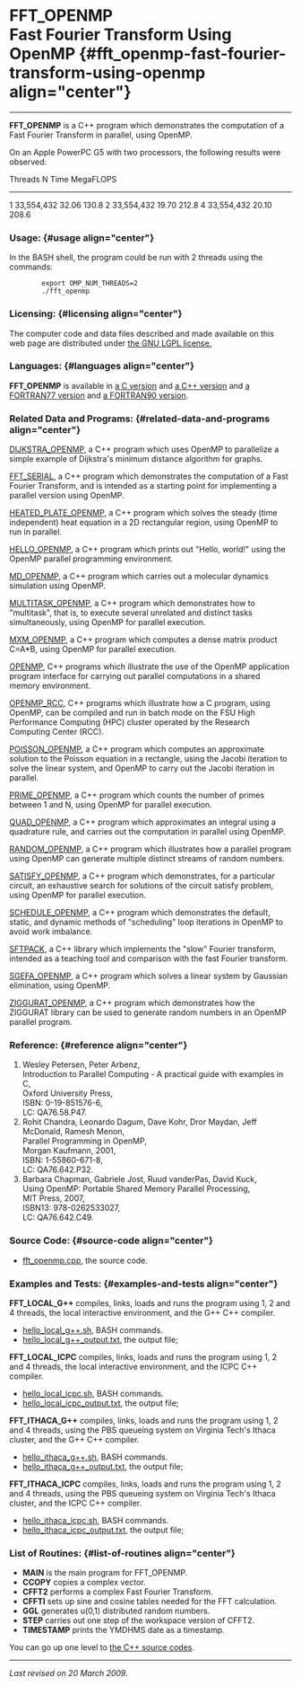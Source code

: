 FFT\_OPENMP\
Fast Fourier Transform Using OpenMP {#fft_openmp-fast-fourier-transform-using-openmp align="center"}
===================================

------------------------------------------------------------------------

**FFT\_OPENMP** is a C++ program which demonstrates the computation of a
Fast Fourier Transform in parallel, using OpenMP.

On an Apple PowerPC G5 with two processors, the following results were
observed:

  Threads   N            Time    MegaFLOPS
  --------- ------------ ------- -----------
  1         33,554,432   32.06   130.8
  2         33,554,432   19.70   212.8
  4         33,554,432   20.10   208.6

### Usage: {#usage align="center"}

In the BASH shell, the program could be run with 2 threads using the
commands:

            export OMP_NUM_THREADS=2
            ./fft_openmp
          

### Licensing: {#licensing align="center"}

The computer code and data files described and made available on this
web page are distributed under [the GNU LGPL
license.](../../txt/gnu_lgpl.txt)

### Languages: {#languages align="center"}

**FFT\_OPENMP** is available in [a C
version](../../c_src/fft_openmp/fft_openmp.html) and [a C++
version](../../cpp_src/fft_openmp/fft_openmp.html) and [a FORTRAN77
version](../../f77_src/fft_openmp/fft_openmp.html) and [a FORTRAN90
version](../../f_src/fft_openmp/fft_openmp.html).

### Related Data and Programs: {#related-data-and-programs align="center"}

[DIJKSTRA\_OPENMP](../../cpp_src/dijkstra_openmp/dijkstra_openmp.html),
a C++ program which uses OpenMP to parallelize a simple example of
Dijkstra's minimum distance algorithm for graphs.

[FFT\_SERIAL](../../cpp_src/fft_serial/fft_serial.html), a C++ program
which demonstrates the computation of a Fast Fourier Transform, and is
intended as a starting point for implementing a parallel version using
OpenMP.

[HEATED\_PLATE\_OPENMP](../../cpp_src/heated_plate_openmp/heated_plate_openmp.html),
a C++ program which solves the steady (time independent) heat equation
in a 2D rectangular region, using OpenMP to run in parallel.

[HELLO\_OPENMP](../../cpp_src/hello_openmp/hello_openmp.html), a C++
program which prints out "Hello, world!" using the OpenMP parallel
programming environment.

[MD\_OPENMP](../../cpp_src/md_openmp/md_openmp.html), a C++ program
which carries out a molecular dynamics simulation using OpenMP.

[MULTITASK\_OPENMP](../../cpp_src/multitask_openmp/multitask_openmp.html),
a C++ program which demonstrates how to "multitask", that is, to execute
several unrelated and distinct tasks simultaneously, using OpenMP for
parallel execution.

[MXM\_OPENMP](../../cpp_src/mxm_openmp/mxm_openmp.html), a C++ program
which computes a dense matrix product C=A\*B, using OpenMP for parallel
execution.

[OPENMP](../../cpp_src/openmp/openmp.html), C++ programs which
illustrate the use of the OpenMP application program interface for
carrying out parallel computations in a shared memory environment.

[OPENMP\_RCC](../../cpp_src/openmp_rcc/openmp_rcc.html), C++ programs
which illustrate how a C program, using OpenMP, can be compiled and run
in batch mode on the FSU High Performance Computing (HPC) cluster
operated by the Research Computing Center (RCC).

[POISSON\_OPENMP](../../cpp_src/poisson_openmp/poisson_openmp.html), a
C++ program which computes an approximate solution to the Poisson
equation in a rectangle, using the Jacobi iteration to solve the linear
system, and OpenMP to carry out the Jacobi iteration in parallel.

[PRIME\_OPENMP](../../cpp_src/prime_openmp/prime_openmp.html), a C++
program which counts the number of primes between 1 and N, using OpenMP
for parallel execution.

[QUAD\_OPENMP](../../cpp_src/quad_openmp/quad_openmp.html), a C++
program which approximates an integral using a quadrature rule, and
carries out the computation in parallel using OpenMP.

[RANDOM\_OPENMP](../../cpp_src/random_openmp/random_openmp.html), a C++
program which illustrates how a parallel program using OpenMP can
generate multiple distinct streams of random numbers.

[SATISFY\_OPENMP](../../cpp_src/satisfy_openmp/satisfy_openmp.html), a
C++ program which demonstrates, for a particular circuit, an exhaustive
search for solutions of the circuit satisfy problem, using OpenMP for
parallel execution.

[SCHEDULE\_OPENMP](../../cpp_src/schedule_openmp/schedule_openmp.html),
a C++ program which demonstrates the default, static, and dynamic
methods of "scheduling" loop iterations in OpenMP to avoid work
imbalance.

[SFTPACK](../../cpp_src/sftpack/sftpack.html), a C++ library which
implements the "slow" Fourier transform, intended as a teaching tool and
comparison with the fast Fourier transform.

[SGEFA\_OPENMP](../../cpp_src/sgefa_openmp/sgefa_openmp.html), a C++
program which solves a linear system by Gaussian elimination, using
OpenMP.

[ZIGGURAT\_OPENMP](../../cpp_src/ziggurat_openmp/ziggurat_openmp.html),
a C++ program which demonstrates how the ZIGGURAT library can be used to
generate random numbers in an OpenMP parallel program.

### Reference: {#reference align="center"}

1.  Wesley Petersen, Peter Arbenz,\
    Introduction to Parallel Computing - A practical guide with examples
    in C,\
    Oxford University Press,\
    ISBN: 0-19-851576-6,\
    LC: QA76.58.P47.
2.  Rohit Chandra, Leonardo Dagum, Dave Kohr, Dror Maydan, Jeff
    McDonald, Ramesh Menon,\
    Parallel Programming in OpenMP,\
    Morgan Kaufmann, 2001,\
    ISBN: 1-55860-671-8,\
    LC: QA76.642.P32.
3.  Barbara Chapman, Gabriele Jost, Ruud vanderPas, David Kuck,\
    Using OpenMP: Portable Shared Memory Parallel Processing,\
    MIT Press, 2007,\
    ISBN13: 978-0262533027,\
    LC: QA76.642.C49.

### Source Code: {#source-code align="center"}

-   [fft\_openmp.cpp](fft_openmp.cpp), the source code.

### Examples and Tests: {#examples-and-tests align="center"}

**FFT\_LOCAL\_G++** compiles, links, loads and runs the program using 1,
2 and 4 threads, the local interactive environment, and the G++ C++
compiler.

-   [hello\_local\_g++.sh](fft_local_g++.sh), BASH commands.
-   [hello\_local\_g++\_output.txt](fft_local_g++_output.txt), the
    output file;

**FFT\_LOCAL\_ICPC** compiles, links, loads and runs the program using
1, 2 and 4 threads, the local interactive environment, and the ICPC C++
compiler.

-   [hello\_local\_icpc.sh](fft_local_icpc.sh), BASH commands.
-   [hello\_local\_icpc\_output.txt](fft_local_icpc_output.txt), the
    output file;

**FFT\_ITHACA\_G++** compiles, links, loads and runs the program using
1, 2 and 4 threads, using the PBS queueing system on Virginia Tech's
Ithaca cluster, and the G++ C++ compiler.

-   [hello\_ithaca\_g++.sh](fft_ithaca_g++.sh), BASH commands.
-   [hello\_ithaca\_g++\_output.txt](fft_ithaca_g++_output.txt), the
    output file;

**FFT\_ITHACA\_ICPC** compiles, links, loads and runs the program using
1, 2 and 4 threads, using the PBS queueing system on Virginia Tech's
Ithaca cluster, and the ICPC C++ compiler.

-   [hello\_ithaca\_icpc.sh](fft_ithaca_icpc.sh), BASH commands.
-   [hello\_ithaca\_icpc\_output.txt](fft_ithaca_icpc_output.txt), the
    output file;

### List of Routines: {#list-of-routines align="center"}

-   **MAIN** is the main program for FFT\_OPENMP.
-   **CCOPY** copies a complex vector.
-   **CFFT2** performs a complex Fast Fourier Transform.
-   **CFFTI** sets up sine and cosine tables needed for the FFT
    calculation.
-   **GGL** generates u(0,1) distributed random numbers.
-   **STEP** carries out one step of the workspace version of CFFT2.
-   **TIMESTAMP** prints the YMDHMS date as a timestamp.

You can go up one level to [the C++ source codes](../cpp_src.html).

------------------------------------------------------------------------

*Last revised on 20 March 2009.*
